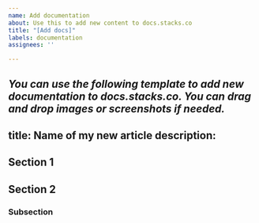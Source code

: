 ```yaml
---
name: Add documentation
about: Use this to add new content to docs.stacks.co
title: "[Add docs]"
labels: documentation
assignees: ''

---
```


*You can use the following template to add new documentation to docs.stacks.co. You can drag and drop images or screenshots if needed.*
---
title: Name of my new article
description: 
---

## Section 1

## Section 2

### Subsection
